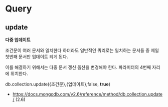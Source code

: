 # Query

## update

__다중 업데이트__

조건문이 여러 문서와 일치한다 하더라도 일반적인 쿼리로는 일치하는 문서들 중 제일 첫번째 문서만 업데이트 되게 된다. 

이를 해결하기 위해서는 다중 문서 갱신 옵션을 변경해야 한다. 파라미터의 4번째 자리에 위치한다. 

db.collection.update({조건문},{업데이트},false, __true__)

- https://docs.mongodb.com/v2.6/reference/method/db.collection.update/ (2.6)
